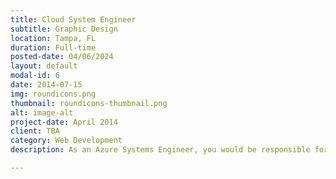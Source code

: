 ```yaml
---
title: Cloud System Engineer
subtitle: Graphic Design
location: Tampa, FL
duration: Full-time
posted-date: 04/06/2024
layout: default
modal-id: 6
date: 2014-07-15
img: roundicons.png
thumbnail: roundicons-thumbnail.png
alt: image-alt
project-date: April 2014
client: TBA
category: Web Development
description: As an Azure Systems Engineer, you would be responsible for designing, implementing, and maintaining cloud infrastructure and services using Microsoft Azure. Your role would involve working closely with other IT professionals and stakeholders to understand business requirements and translate them into scalable and reliable Azure solutions. Here are some key responsibilities and skills associated with this role.<br/>Responsibilities<br/>Azure Infrastructure Design - You should be proficient in designing Azure-based solutions, including virtual networks, storage, compute resources, security, and identity management.<br/>Implementation and Deployment - You will deploy Azure resources and services according to best practices, ensuring high availability, scalability, and security.<br/>Automation and Scripting - Automation is crucial for managing Azure environments efficiently. Proficiency in scripting languages like PowerShell or using Azure Automation to automate tasks is essential.<br/>Monitoring and Performance Optimization - Monitoring Azure resources' performance and optimizing them for cost, performance, and reliability is part of your responsibilities. Familiarity with Azure Monitor and other monitoring tools is valuable.<br/>Security and Compliance - Ensuring Azure environments meet security and compliance requirements, including data protection, identity management, and regulatory compliance (such as GDPR or HIPAA).<br/>Disaster Recovery and Business Continuity - Implementing backup and disaster recovery solutions to ensure data integrity and business continuity in case of failures or disasters.<br/>Collaboration and Communication - Effective communication skills are essential for collaborating with cross-functional teams, understanding business requirements, and providing technical guidance to stakeholders.<br/>Continuous Learning - Azure is constantly evolving with new services and updates. As a systems engineer, you need to stay updated with the latest Azure technologies and best practices through continuous learning and certification.<br/>Troubleshooting and Problem Resolution - Identifying and resolving technical issues in Azure environments, including performance bottlenecks, connectivity problems, and resource conflicts.<br/>Documentation and Knowledge Sharing - Documenting Azure infrastructure designs, configurations, and processes is crucial for maintaining system integrity and facilitating knowledge sharing among team members.<br/>Overall, as an Azure Systems Engineer, your role is to leverage Azure services and technologies to build robust, scalable, and secure cloud solutions that meet the organization's needs and objectives.<br/>Qualifications:<br/>Required<br/>•	At least 3 years of experience working with enterprise virtualization technologies in a live, production environment.<br/>•	Bachelor's degree or equivalent relevant work experience<br/>•	At least 3 years of experience working with enterprise database systems, performing installation setup, basic configuration and troubleshooting.<br/>•	At least 4 years of experience implementing and troubleshooting solutions in a public cloud environment.<br/>•	Working knowledge of IT standards, concepts, best practices, and procedures<br/>•	Intermediate level experience developing complex automation using one or more of the following (PowerShell, Python, Ruby, Bash)<br/>•	Intermediate level experience using Puppet, Chef, Ansible, AWS CloudFormation for Application Deployment and Configuration Management<br/>•	Experience with Git, RDBMS, NoSQL, Linux<br/>•	Must be willing to reside or relocate to the KC Metro area<br/>Preferred<br/>•	Experience with both Windows and Linux based operating systems.

---
```

